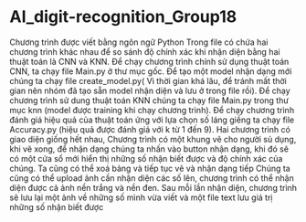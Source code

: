 # AI_digit-recognition_Group18
  Chương trình được viết bằng ngôn ngữ Python
  Trong file có chứa hai chương trình khác nhau để so sánh độ chính xác khi nhận diện bằng hai thuật toán là CNN và KNN.
  Để chạy chương trình chính sử dụng thuật toán CNN, ta chạy file Main.py ở thư mục gốc. Để tạo một model nhận dạng mới chúng ta chạy file create_model.py( Vì
thời gian khá lâu, để tránh mất thời gian nên nhóm đã tạo sẵn model nhận diện và lưu ở trong file rồi).
  Để chạy chương trình sử dung thuật toán KNN chúng ta chạy file Main.py trong thư mục knn (model được training khi chạy chương trình). Để chạy
chương trình đánh giá hiệu quả của thuật toán ứng với lựa chọn số láng giềng ta chạy file Accuracy.py (hiệu quả được đánh giá với k từ 1 đến 9).
  Hai chương trình có giao diện giống hết nhau, Chương trình có một khung vẽ cho người sủ dụng, khi vẽ xong, để nhận dạng chúng ta nhấn vào button nhận dạng, khi đó sẽ có
một cửa sổ mới hiển thị những số nhận biết được và độ chính xác của chúng. Ta cũng có thể xoá bảng và tiếp tục vẽ và nhận dạng tiếp
  Chúng ta cũng có thể upload ảnh cần nhận diện các số lên, chương trình có thể nhận diện được cả ảnh nền trắng và nền đen.
  Sau mỗi lần nhận diện, chương trình sẽ lưu lại một ảnh về những số mình vừa viết và một file text lưu giá trị những số nhận biết được
